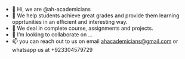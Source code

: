 - 👋 Hi, we are @ah-academicians
- 👀 We help students achieve great grades and provide them learning opprtunities in an efficient and interesting way.
- 🌱 We deal in complete course, assignments and projects.
- 💞️ I’m looking to collaborate on ...
- 📫 you can reach out to us on email ahacademicians@gmail.com or whatsapp us at +923304579729

<!---
ah-academicians/ah-academicians is a ✨ special ✨ repository because its `README.md` (this file) appears on your GitHub profile.
You can click the Preview link to take a look at your changes.
--->
